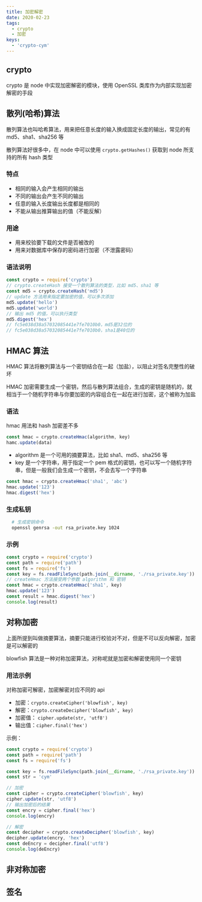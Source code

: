 ```yaml
---
title: 加密解密
date: 2020-02-23
tags:
  - crypto
  - 加密
keys:
  - 'crypto-cym'
---
```


## crypto

crypto 是 node 中实现加密解密的模块，使用 OpenSSL 类库作为内部实现加密解密的手段

## 散列(哈希)算法

散列算法也叫哈希算法，用来把任意长度的输入换成固定长度的输出，常见的有 md5、sha1、sha256 等

散列算法好很多中，在 node 中可以使用 `crypto.getHashes()` 获取到 node 所支持的所有 hash 类型

### 特点

- 相同的输入会产生相同的输出
- 不同的输出会产生不同的输出
- 任意的输入长度输出长度都是相同的
- 不能从输出推算输出的值（不能反解）

### 用途

- 用来校验要下载的文件是否被改的
- 用来对数据库中保存的密码进行加密（不泄露密码）

### 语法说明

```js
const crypto = require('crypto')
// crypto.createHash 接受一个散列算法的类型，比如 md5、sha1 等
const md5 = crypto.createHash('md5')
// update 方法用来指定要加密的值，可以多次添加
md5.update('hello')
md5.update('world')
// 输出 md5 的值，可以执行类型
md5.digest('hex')
// fc5e038d38a57032085441e7fe7010b0，md5是32位的
// fc5e038d38a57032085441e7fe7010b0，sha1是40位的
```

## HMAC 算法

HMAC 算法将散列算法与一个密钥结合在一起（加盐），以阻止对签名完整性的破坏

HMAC 加密需要生成一个密钥，然后与散列算法组合，生成的密钥是随机的，就相当于一个随机字符串与你要加密的内容组合在一起在进行加密，这个被称为加盐

### 语法

hmac 用法和 hash 加密差不多

```js
const hmac = crypto.createHmac(algorithm, key)
hamc.update(data)
```

- algorithm 是一个可用的摘要算法，比如 sha1、md5、sha256 等
- key 是一个字符串，用于指定一个 pem 格式的密钥，也可以写一个随机字符串，但是一般我们会生成一个密钥，不会去写一个字符串

```js
const hmac = crypto.createHmac('sha1', 'abc')
hmac.update('123')
hmac.digest('hex')
```

### 生成私钥

```sh
  # 生成密钥命令
  openssl genrsa -out rsa_private.key 1024
```

### 示例

```js
const crypto = require('crypto')
const path = require('path')
const fs = require('fs')
const key = fs.readFileSync(path.join(__dirname, './rsa_private.key'))
// createHmac 方法接受两个参数 algorithm 和 密钥
const hmac = crypto.createHmac('sha1', key)
hmac.update('123')
const result = hmac.digest('hex')
console.log(result)
```

## 对称加密

上面所提到叫做摘要算法，摘要只能进行校验对不对，但是不可以反向解密，加密是可以解密的

blowfish 算法是一种对称加密算法，对称呢就是加密和解密使用同一个密钥

### 用法示例

对称加密可解密，加密解密对应不同的 api

- 加密：`crypto.createCipher('blowfish', key)`
- 解密：`crypto.createDecipher('blowfish', key)`
- 加密值： `cipher.update(str, 'utf8')`
- 输出值：`cipher.final('hex')`

示例：

```js
const crypto = require('crypto')
const path = require('path')
const fs = require('fs')

const key = fs.readFileSync(path.join(__dirname, './rsa_private.key'))
const str = 'cym'

// 加密
const cipher = crypto.createCipher('blowfish', key)
cipher.update(str, 'utf8')
// 输出加密后的结果
const encry = cipher.final('hex')
console.log(encry)

// 解密
const decipher = crypto.createDecipher('blowfish', key)
decipher.update(encry, 'hex')
const deEncry = decipher.final('utf8')
console.log(deEncry)
```

## 非对称加密

## 签名
